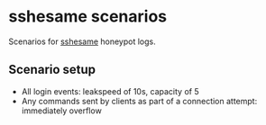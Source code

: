 # sshesame scenarios

Scenarios for [sshesame](https://github.com/jaksi/sshesame/) honeypot logs.

## Scenario setup

* All login events: leakspeed of 10s, capacity of 5
* Any commands sent by clients as part of a connection attempt: immediately overflow
